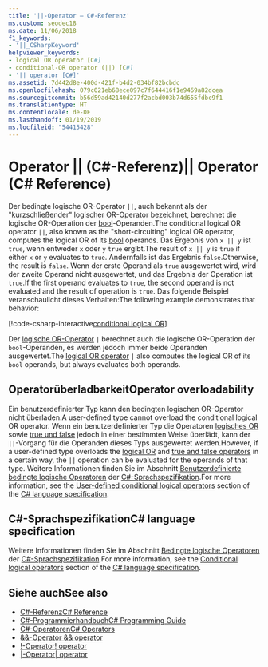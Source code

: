 ```yaml
---
title: '||-Operator – C#-Referenz'
ms.custom: seodec18
ms.date: 11/06/2018
f1_keywords:
- '||_CSharpKeyword'
helpviewer_keywords:
- logical OR operator [C#]
- conditional-OR operator (||) [C#]
- '|| operator [C#]'
ms.assetid: 7d442d8e-400d-421f-b4d2-034bf82bcbdc
ms.openlocfilehash: 079c021eb68ece097c7f644416f1e9469a82dcea
ms.sourcegitcommit: b56d59ad42140d277f2acbd003b74d655fdbc9f1
ms.translationtype: HT
ms.contentlocale: de-DE
ms.lasthandoff: 01/19/2019
ms.locfileid: "54415428"
---
```

# <a name="-operator-c-reference"></a><span data-ttu-id="93956-102">Operator || (C#-Referenz)</span><span class="sxs-lookup"><span data-stu-id="93956-102">|| Operator (C# Reference)</span></span>

<span data-ttu-id="93956-103">Der bedingte logische OR-Operator `||`, auch bekannt als der "kurzschließender" logischer OR-Operator bezeichnet, berechnet die logische OR-Operation der [bool](../keywords/bool.md)-Operanden.</span><span class="sxs-lookup"><span data-stu-id="93956-103">The conditional logical OR operator `||`, also known as the "short-circuiting" logical OR operator, computes the logical OR of its [bool](../keywords/bool.md) operands.</span></span> <span data-ttu-id="93956-104">Das Ergebnis von `x || y` ist `true`, wenn entweder `x` oder `y` `true` ergibt.</span><span class="sxs-lookup"><span data-stu-id="93956-104">The result of `x || y` is `true` if either `x` or `y` evaluates to `true`.</span></span> <span data-ttu-id="93956-105">Andernfalls ist das Ergebnis `false`.</span><span class="sxs-lookup"><span data-stu-id="93956-105">Otherwise, the result is `false`.</span></span> <span data-ttu-id="93956-106">Wenn der erste Operand als `true` ausgewertet wird, wird der zweite Operand nicht ausgewertet, und das Ergebnis der Operation ist `true`.</span><span class="sxs-lookup"><span data-stu-id="93956-106">If the first operand evaluates to `true`, the second operand is not evaluated and the result of operation is `true`.</span></span> <span data-ttu-id="93956-107">Das folgende Beispiel veranschaulicht dieses Verhalten:</span><span class="sxs-lookup"><span data-stu-id="93956-107">The following example demonstrates that behavior:</span></span>

[!code-csharp-interactive[conditional logical OR](~/samples/snippets/csharp/language-reference/operators/ConditionalLogicalOperatorsExamples.cs#Or)]

<span data-ttu-id="93956-108">Der [logische OR-Operator](or-operator.md) `|` berechnet auch die logische OR-Operation der `bool`-Operanden, es werden jedoch immer beide Operanden ausgewertet.</span><span class="sxs-lookup"><span data-stu-id="93956-108">The [logical OR operator](or-operator.md) `|` also computes the logical OR of its `bool` operands, but always evaluates both operands.</span></span>

## <a name="operator-overloadability"></a><span data-ttu-id="93956-109">Operatorüberladbarkeit</span><span class="sxs-lookup"><span data-stu-id="93956-109">Operator overloadability</span></span>

<span data-ttu-id="93956-110">Ein benutzerdefinierter Typ kann den bedingten logischen OR-Operator nicht überladen.</span><span class="sxs-lookup"><span data-stu-id="93956-110">A user-defined type cannot overload the conditional logical OR operator.</span></span> <span data-ttu-id="93956-111">Wenn ein benutzerdefinierter Typ die Operatoren [logisches OR](or-operator.md) sowie [true und false](../keywords/true-false-operators.md) jedoch in einer bestimmten Weise überlädt, kann der `||`-Vorgang für die Operanden dieses Typs ausgewertet werden.</span><span class="sxs-lookup"><span data-stu-id="93956-111">However, if a user-defined type overloads the [logical OR](or-operator.md) and [true and false operators](../keywords/true-false-operators.md) in a certain way, the `||` operation can be evaluated for the operands of that type.</span></span> <span data-ttu-id="93956-112">Weitere Informationen finden Sie im Abschnitt [Benutzerdefinierte bedingte logische Operatoren](~/_csharplang/spec/expressions.md#user-defined-conditional-logical-operators) der [C#-Sprachspezifikation](../language-specification/index.md).</span><span class="sxs-lookup"><span data-stu-id="93956-112">For more information, see the [User-defined conditional logical operators](~/_csharplang/spec/expressions.md#user-defined-conditional-logical-operators) section of the [C# language specification](../language-specification/index.md).</span></span>

## <a name="c-language-specification"></a><span data-ttu-id="93956-113">C#-Sprachspezifikation</span><span class="sxs-lookup"><span data-stu-id="93956-113">C# language specification</span></span>

<span data-ttu-id="93956-114">Weitere Informationen finden Sie im Abschnitt [Bedingte logische Operatoren](~/_csharplang/spec/expressions.md#conditional-logical-operators) der [C#-Sprachspezifikation](../language-specification/index.md).</span><span class="sxs-lookup"><span data-stu-id="93956-114">For more information, see the [Conditional logical operators](~/_csharplang/spec/expressions.md#conditional-logical-operators) section of the [C# language specification](../language-specification/index.md).</span></span>

## <a name="see-also"></a><span data-ttu-id="93956-115">Siehe auch</span><span class="sxs-lookup"><span data-stu-id="93956-115">See also</span></span>

- [<span data-ttu-id="93956-116">C#-Referenz</span><span class="sxs-lookup"><span data-stu-id="93956-116">C# Reference</span></span>](../index.md)
- [<span data-ttu-id="93956-117">C#-Programmierhandbuch</span><span class="sxs-lookup"><span data-stu-id="93956-117">C# Programming Guide</span></span>](../../programming-guide/index.md)
- [<span data-ttu-id="93956-118">C#-Operatoren</span><span class="sxs-lookup"><span data-stu-id="93956-118">C# Operators</span></span>](index.md)
- [<span data-ttu-id="93956-119">&&-Operator </span><span class="sxs-lookup"><span data-stu-id="93956-119">&& operator</span></span>](conditional-and-operator.md)
- [<span data-ttu-id="93956-120">\!-Operator</span><span class="sxs-lookup"><span data-stu-id="93956-120">\! operator</span></span>](logical-negation-operator.md)
- [<span data-ttu-id="93956-121">|-Operator</span><span class="sxs-lookup"><span data-stu-id="93956-121">| operator</span></span>](or-operator.md)
